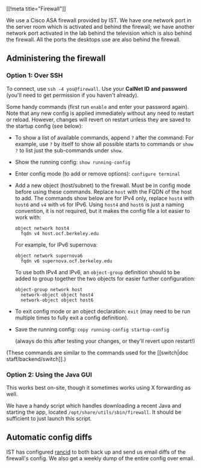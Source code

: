 [[!meta title="Firewall"]]

We use a Cisco ASA firewall provided by IST. We have one network port in the
server room which is activated and behind the firewall; we have another network
port activated in the lab behind the television which is also behind the
firewall. All the ports the desktops use are also behind the firewall.


## Administering the firewall

### Option 1: Over SSH

To connect, use `ssh -4 you@firewall`. Use your **CalNet ID and password**
(you'll need to get permission if you haven't already).

Some handy commands (first run `enable` and enter your password again). Note
that any new config is applied immediately without any need to restart or
reload. However, changes will revert on restart unless they are saved to the
startup config (see below):

* To show a list of available commands, append `?` after the command: For
  example, use `?` by itself to show all possible starts to commands or `show
  ?` to list just the sub-commands under `show`.

* Show the running config: `show running-config`

* Enter config mode (to add or remove options): `configure terminal`

* Add a new object (host/subnet) to the firewall. Must be in config mode before
  using these commands. Replace `host` with the FQDN of the host to add. The
  commands show below are for IPv4 only, replace `host4` with `host6` and `v4`
  with `v6` for IPv6. Using `host4` and `host6` is just a naming convention, it
  is not required, but it makes the config file a lot easier to work with:

      object network host4
        fqdn v4 host.ocf.berkeley.edu

  For example, for IPv6 supernova:

      object network supernova6
        fqdn v6 supernova.ocf.berkeley.edu

  To use both IPv4 and IPv6, an `object-group` definition should to be added to
  group together the two objects for easier further configuration:

      object-group network host
        network-object object host4
        network-object object host6

* To exit config mode or an object declaration: `exit` (may need to be run
  multiple times to fully exit a config definition).

* Save the running config: `copy running-config startup-config`

  (always do this after testing your changes, or they'll revert upon restart!)

(These commands are similar to the commands used for the [[switch|doc
staff/backend/switch]].)


### Option 2: Using the Java GUI

This works best on-site, though it sometimes works using X forwarding as well.

We have a handy script which handles downloading a recent Java and starting the
app, located `/opt/share/utils/sbin/firewall`. It should be sufficient to just
launch this script.


## Automatic config diffs

IST has configured [rancid](http://www.shrubbery.net/rancid/) to both back up
and send us email diffs of the firewall's config. We also get a weekly dump of
the entire config over email.
